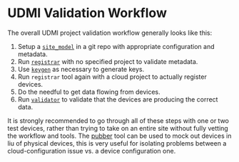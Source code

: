 # UDMI Validation Workflow

The overall UDMI project validation workflow generally looks like this:
1. Setup a [`site_model`](site_model.md) in a git repo with appropriate configuration and metadata.
2. Run [`registrar`](registrar.md) with no specified project to validate metadata.
3. Use [`keygen`](keygen.md) as necessary to generate keys.
4. Run `registrar` tool again with a cloud project to actually register devices.
5. Do the needful to get data flowing from devices.
6. Run [`validator`](validator.md) to validate that the devices are producing the correct data.

It is strongly recommended to go through all of these steps with one or two test devices,
rather than trying to take on an entire site without fully vetting the workflow and tools.
The [pubber](pubber.md) tool can be used to mock out devices in liu of physical devices,
this is very useful for isolating problems between a cloud-configuration issue vs. a
device configuration one.
